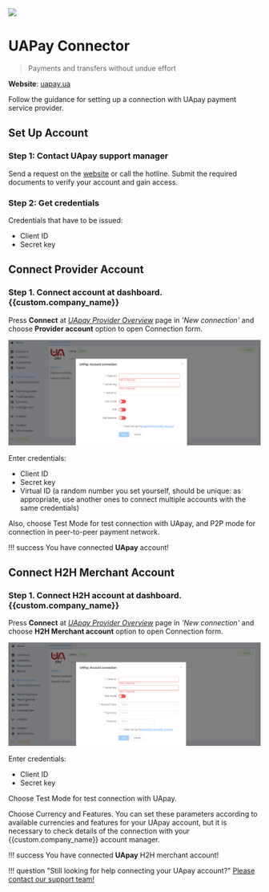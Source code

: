 <img src="https://static.openfintech.io/payment_providers/uapay/logo.svg?w=400" width="400px" >

# UAPay Connector

> Payments and transfers without undue effort

**Website**: [uapay.ua](https://uapay.ua/en)

Follow the guidance for setting up a connection with UApay payment service provider.

## Set Up Account

### Step 1: Contact UApay support manager

Send a request on the [website](https://business.uapay.ua/about/contacts/) or call the hotline. Submit the required documents to verify your account and gain access.

### Step 2: Get credentials

Credentials that have to be issued:

* Client ID
* Secret key

## Connect Provider Account

### Step 1. Connect account at dashboard.{{custom.company_name}}

Press **Connect** at [*UApay Provider Overview*]({{custom.dashboard_base_url}}connect-directory/payment-providers/uapay/general) page in *'New connection'* and choose **Provider account** option to open Connection form.

![Connect](images/provider-account.png)

Enter credentials:

* Client ID
* Secret key
* Virtual ID (a random number you set yourself, should be unique: as appropriate, use another ones to connect multiple accounts with the same credentials)

Also, choose Test Mode for test connection with UApay, and P2P mode for connection in  peer-to-peer payment network.

!!! success
    You have connected **UApay** account!

## Connect H2H Merchant Account

### Step 1. Connect H2H account at dashboard.{{custom.company_name}}

Press **Connect** at [*UApay Provider Overview*]({{custom.dashboard_base_url}}connect-directory/payment-providers/uapay/general) page in *'New connection'* and choose **H2H Merchant account** option to open Connection form.

![Connect](images/h2h-merchant-account.png)

Enter credentials:

* Client ID
* Secret key

Choose Test Mode for test connection with UApay.

Choose Currency and Features. You can set these parameters according to available currencies and features for your UApay account, but it is necessary to check details of the connection with your {{custom.company_name}} account manager.

!!! success
    You have connected **UApay** H2H merchant account!

!!! question "Still looking for help connecting your UApay account?"
    [Please contact our support team!](mailto:{{custom.support_email}})
